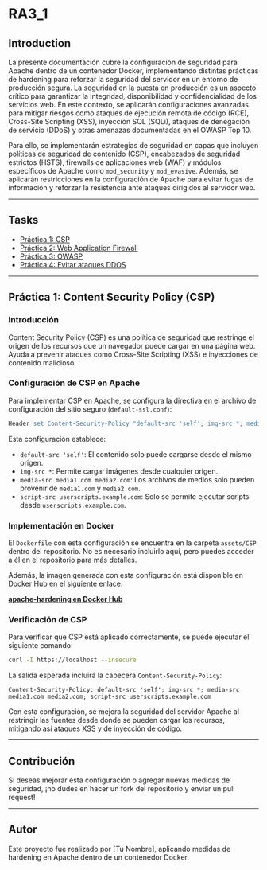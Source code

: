 # RA3_1

## Introduction

La presente documentación cubre la configuración de seguridad para Apache dentro de un contenedor Docker, implementando distintas prácticas de hardening para reforzar la seguridad del servidor en un entorno de producción segura. La seguridad en la puesta en producción es un aspecto crítico para garantizar la integridad, disponibilidad y confidencialidad de los servicios web. En este contexto, se aplicarán configuraciones avanzadas para mitigar riesgos como ataques de ejecución remota de código (RCE), Cross-Site Scripting (XSS), inyección SQL (SQLi), ataques de denegación de servicio (DDoS) y otras amenazas documentadas en el OWASP Top 10.

Para ello, se implementarán estrategias de seguridad en capas que incluyen políticas de seguridad de contenido (CSP), encabezados de seguridad estrictos (HSTS), firewalls de aplicaciones web (WAF) y módulos específicos de Apache como `mod_security` y `mod_evasive`. Además, se aplicarán restricciones en la configuración de Apache para evitar fugas de información y reforzar la resistencia ante ataques dirigidos al servidor web.

---

## Tasks

* [Práctica 1: CSP](#practica-1-csp)
* [Práctica 2: Web Application Firewall](#practica-2-web-application-firewall)
* [Práctica 3: OWASP](#practica-3-owasp)
* [Práctica 4: Evitar ataques DDOS](#practica-4-evitar-ataques-ddos)

---

## Práctica 1: Content Security Policy (CSP)

### Introducción

Content Security Policy (CSP) es una política de seguridad que restringe el origen de los recursos que un navegador puede cargar en una página web. Ayuda a prevenir ataques como Cross-Site Scripting (XSS) e inyecciones de contenido malicioso.

### Configuración de CSP en Apache

Para implementar CSP en Apache, se configura la directiva en el archivo de configuración del sitio seguro (`default-ssl.conf`):

```apache
Header set Content-Security-Policy "default-src 'self'; img-src *; media-src media1.com media2.com; script-src userscripts.example.com"
```

Esta configuración establece:
- `default-src 'self'`: El contenido solo puede cargarse desde el mismo origen.
- `img-src *`: Permite cargar imágenes desde cualquier origen.
- `media-src media1.com media2.com`: Los archivos de medios solo pueden provenir de `media1.com` y `media2.com`.
- `script-src userscripts.example.com`: Solo se permite ejecutar scripts desde `userscripts.example.com`.

### Implementación en Docker

El `Dockerfile` con esta configuración se encuentra en la carpeta `assets/CSP` dentro del repositorio. No es necesario incluirlo aquí, pero puedes acceder a él en el repositorio para más detalles.

Además, la imagen generada con esta configuración está disponible en Docker Hub en el siguiente enlace: 

**[apache-hardening en Docker Hub](https://hub.docker.com/r/pps10711239/apache-hardening)**

### Verificación de CSP

Para verificar que CSP está aplicado correctamente, se puede ejecutar el siguiente comando:

```sh
curl -I https://localhost --insecure
```

La salida esperada incluirá la cabecera `Content-Security-Policy`:

```
Content-Security-Policy: default-src 'self'; img-src *; media-src media1.com media2.com; script-src userscripts.example.com
```

Con esta configuración, se mejora la seguridad del servidor Apache al restringir las fuentes desde donde se pueden cargar los recursos, mitigando así ataques XSS y de inyección de código.

---

## Contribución
Si deseas mejorar esta configuración o agregar nuevas medidas de seguridad, ¡no dudes en hacer un fork del repositorio y enviar un pull request!

---

## Autor
Este proyecto fue realizado por [Tu Nombre], aplicando medidas de hardening en Apache dentro de un contenedor Docker.
